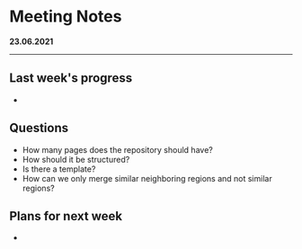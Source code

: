 # Meeting Notes
**23.06.2021**

---

## Last week's progress
-

## Questions
- How many pages does the repository should have?
- How should it be structured?
- Is there a template?
- How can we only merge similar neighboring regions and not similar regions?

## Plans for next week
-
